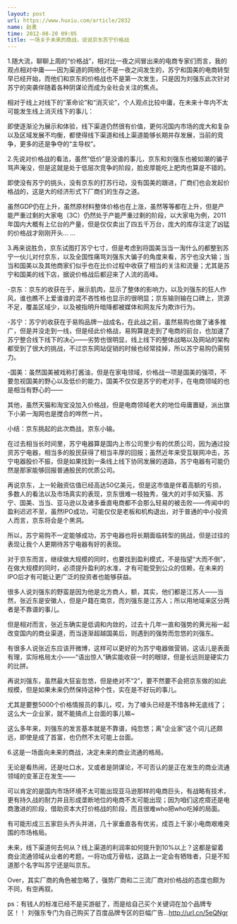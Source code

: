 ```yaml
---
layout: post
url: https://www.huxiu.com/article/2832
name: 赵勇
time: 2012-08-20 09:05
title: 一场关于未来的商战，说说京东苏宁价格战
---
```

1.随大流，聊聊上周的“价格战”，相对比一夜之间冒出来的电商专家们而言，我的观点相对中庸——因为渠道的网络化不是一夜之间发生的，苏宁和国美的电商转型早已经开始，而他们和京东的价格战也不是第一次发生，只是因为刘强东此次针对苏宁的突袭伴随着各种阴谋论而成为全社会关注的焦点。

相对于线上对线下的“革命论”和“消灭论”，个人观点比较中庸，在未来十年内不太可能发生线上消灭线下的事儿：

即使逐渐沦为展示和体验，线下渠道仍然很有价值，更何况国内市场的庞大和复杂以及区域发展不均衡，都使得线下渠道和线上渠道能够长期并存发展，当前的竞争，更多的还是争夺的“主导权”。

2.先说对价格战的看法，虽然“低价”是没谱的事儿，京东和刘强东也被如潮的骗子骂声淹没，但是这就是处于低层次竞争的阶段，脸皮厚能吃上肥肉也算是不错的。

即使没有苏宁的挑头，没有京东的打苏行动，没有国美的跟进，厂商们也会发起价格战的，这是大的经济形式下厂商们的生存之道。

虽然GDP仍在上升，虽然原材料整体价格也在上涨，虽然等等都在上升，但是产能严重过剩的大家电（3C）仍然处于产能严重过剩的阶段，以大家电为例，2011年国内大概有上亿台的产量，但是仅仅卖出了四五千万台，庞大的库存注定了凶猛的价格战才刚刚开头… …

3.再来说胜负，京东试图打苏宁七寸，但是考虑到将国美当当一淘什么的都整到苏宁一伙儿对付京东，以及全国性痛骂刘强东大骗子的角度来看，苏宁也没大输；当当和国美以及其他商家们似乎也在比价过程中收获了相当的关注和流量；尤其是苏宁和国美的线下店，据说价格战后都迎来了人流的高峰。

-京东：京东的收获在于，展示肌肉，显示了整体的影响力，以及刘强东的狂人作风，谁也瞧不上爱谁谁的混不吝性格也显示的很明显；京东输则输在口碑上，货源不足，覆盖区域少，以及被指明升暗降都被媒体和网友斥为欺诈行为。

-苏宁：苏宁的收获在于易购品牌一战成名，在此战之前，虽然易购也做了诸多推广，但是并没走到一线，但是经此价格战，易购算是走到了电商的前台，也加速了苏宁整合线下线下的决心——劣势也很明显，线上线下的整体战略以及网站的架构都受到了很大的挑战，不过京东网站促销的时候也经常挂掉，所以苏宁易购仍需努力。

-国美：虽然国美被戏称打酱油，但是在家电领域，价格战一项是国美的强项，不要忽视国美的野心以及低价的能力，国美不仅仅是苏宁的老对手，在电商领域的也是相当有野心的——

其他，虽然天猫和淘宝没加入价格战，但是电商领域老大的地位毋庸置疑，派出旗下小弟一淘网也是搅合的哗然一片。

小结：京东挑起的此次商战，京东小输。

在过去相当长时间里，苏宁电器算是国内上市公司里少有的优质公司，因为通过投资苏宁电器，相当多的股民获得了相当丰厚的回报；虽然近年来受互联网冲击，苏宁电器股价不振，但是如果找到一条线上线下协同发展的道路，苏宁电器有可能仍然是那家能够回报普通股民的优质公司。

再说京东，上一轮融资估值已经高达50亿美元，但是这市值是伴着高额的亏损，多数人的看法以及市场真实的表现，京东很难一枝独秀，强大的对手如天猫、苏宁、国美、当当、亚马逊以及诸多垂直电商都不会那么轻易的被击败——传闻中的盈利迟迟不至，虽然IPO成功，可能仅仅是老板和机构退出，对于普通的中小投资人而言，京东将会是个黑洞。

所以，苏宁易购不一定能够成功，苏宁电器也将长期面临转型的挑战，但是过往的表现让我个人更期待苏宁电器有好的表现。

对于京东而言，继续做大规模的同时，也要找到盈利模式，不是指望“大而不倒”，在做大规模的同时，必须提升盈利的水准，才有可能受到公众的信赖，在未来的IPO后才有可能让更广泛的投资者也能够获益。

很多人说刘强东的野蛮是因为他是北方商人，额，其实，他们都是江苏人——当然，张近东是安徽人，但是户籍在南京，而刘强东是江苏人；所以用地域来区分两者是不靠谱的事儿。

但是相对而言，张近东确实是低调和内敛的，过去十几年一直和强势的黄光裕一起改变国内的商业渠道，而当逐渐超越国美后，则遇到的强势而忽悠的刘强东。

有很多人说张近东应该开微博，这样可以更好的为苏宁电器做营销，这话儿是表面有理，实际格局太小——“语出惊人”确实能收获一时的眼球，但是长远则是硬实力的比拼。

再说刘强东，虽然最大狂妄忽悠，但是绝对不“2”，要不然要不会把京东做的如此规模，但是如果未来仍然保持这种个性，实在是不好玩的事儿。

尤其是要整5000个价格情报员的事儿，哎，为了噱头已经是不惜各种无底线了；这么大一企业家，就不能搞点上台面的事儿嘛~

这么多年来，刘强东的发言基本就是不靠谱，纯忽悠；离“企业家”这个词儿还颇远，即使是成了首富，也仍然不太可能上台面。

6.这是一场面向未来的商战，决定未来的商业流通的格局。

无论是看热闹，还是吐口水，又或者是阴谋论，不可否认的是正在发生的商业流通领域的变革正在发生——

可以肯定的是国内市场环境不太可能出现亚马逊那样的电商巨头，有战略有技术，更有持久战的耐力并且形成垄断地位的电商不太可能出现；因为咱们这疙瘩还是电商激进的阶段，借助资本大打价格战的阶段，而且很难who把who吃掉的局面。

有可能形成三五家巨头齐头并进，几十家垂直各有优劣，成百上千家小电商艰难突围的市场格局。

未来，线下渠道何去何从？线上渠道的利润率如何提升到10%以上？这都是留着商业流通领域从业者的考题，一将功成万骨枯，这路上一定会有牺牲者，只是不知道那个名字叫苏宁还是叫京东。

Over，其实厂商的角色被忽略了，强势厂商和二三流厂商对价格战的态度也颇为不同，有空再叙。

ps：有钱人的标准已经不是买游艇了，而是给自己买个关键词在加个品牌专区！！ 刘强东专门为自己购买了百度品牌专区的巨幅广告...http://url.cn/5eQNgr


